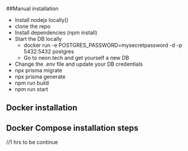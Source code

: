 ##Manual installation
- Install nodejs locally()
- clone the repo
- Install dependencies (npm install)
- Start the DB locally
   - docker run -e POSTGRES_PASSWORD=mysecretpassword -d -p 5432:5432 postgres
   - Go to neon.tech and get yourself a new DB 
-  Change the .env file and update your DB credentials
- npx prisma migrate
- npx prisma generate
- npm run build 
- npm run start


## Docker installation 



## Docker Compose installation steps


//1 hrs to be continue 

